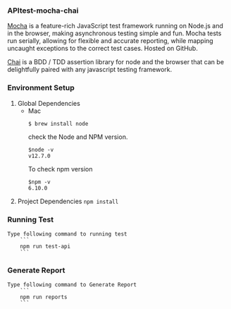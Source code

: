 ### APItest-mocha-chai

[Mocha](https://mochajs.org/) is a feature-rich JavaScript test framework running on Node.js and in the browser, making asynchronous testing simple and fun. Mocha tests run serially, allowing for flexible and accurate reporting, while mapping uncaught exceptions to the correct test cases. Hosted on GitHub.

[Chai](https://www.chaijs.com/) is a BDD / TDD assertion library for node and the browser that can be delightfully paired with any javascript testing framework.

### Environment Setup

1. Global Dependencies
    * Mac 
        ```
        $ brew install node
        ```
        check the Node and NPM version.
        ```
        $node -v
        v12.7.0
        ```
        To check npm version
        ```
        $npm -v
        6.10.0
        ```
2. Project Dependencies
        ```
        npm install 
        ```

### Running Test
    Type following command to running test
        ```
        npm run test-api
        ```
### Generate Report
    Type following command to Generate Report
        ```
        npm run reports
        ```